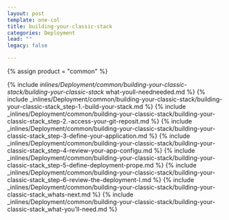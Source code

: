 ```yaml
---
layout: post
template: one-col
title: building-your-classic-stack
categories: Deployment
lead: ""
legacy: false

---
```

{% assign product = "common" %}

{% include _inlines/Deployment/common/building-your-classic-stack/building-your-classic-stack_		what-youll-needneeded.md %}
{% include _inlines/Deployment/common/building-your-classic-stack/building-your-classic-stack_step-1.-build-your-stack.md %}
{% include _inlines/Deployment/common/building-your-classic-stack/building-your-classic-stack_step-2.-access-your-git-reposit.md %}
{% include _inlines/Deployment/common/building-your-classic-stack/building-your-classic-stack_step-3-define-your-application.md %}
{% include _inlines/Deployment/common/building-your-classic-stack/building-your-classic-stack_step-4-review-your-app-configu.md %}
{% include _inlines/Deployment/common/building-your-classic-stack/building-your-classic-stack_step-5-define-deployment-prope.md %}
{% include _inlines/Deployment/common/building-your-classic-stack/building-your-classic-stack_step-6-review-the-deployment-l.md %}
{% include _inlines/Deployment/common/building-your-classic-stack/building-your-classic-stack_whats-next.md %}
{% include _inlines/Deployment/common/building-your-classic-stack/building-your-classic-stack_what-you’ll-need.md %}
